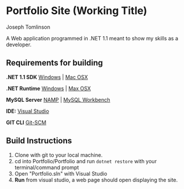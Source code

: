 # Portfolio Site (Working Title)
Joseph Tomlinson

A Web application programmed in .NET 1.1 meant to show my skills as a developer.


## Requirements for building
__.NET 1.1 SDK__ [Windows](https://download.microsoft.com/download/F/4/F/F4FCB6EC-5F05-4DF8-822C-FF013DF1B17F/dotnet-dev-win-x64.1.1.4.exe) | [Mac OSX](https://download.microsoft.com/download/F/4/F/F4FCB6EC-5F05-4DF8-822C-FF013DF1B17F/dotnet-dev-osx-x64.1.1.4.pkg)

__.NET Runtime__ [Windows](https://download.microsoft.com/download/6/F/B/6FB4F9D2-699B-4A40-A674-B7FF41E0E4D2/dotnet-win-x64.1.1.4.exe) | [Max OSX](https://download.microsoft.com/download/6/F/B/6FB4F9D2-699B-4A40-A674-B7FF41E0E4D2/dotnet-osx-x64.1.1.4.pkg)

__MySQL Server__ [NAMP](https://www.mamp.info/en/) | [MySQL Workbench](https://www.mysql.com/products/workbench/)

__IDE:__ [Visual Studio](https://www.visualstudio.com)

__GIT CLI__ [Git-SCM](https://git-scm.com/downloads)

## Build Instructions
1. Clone with git to your local machine.
2. cd into Portfolio/Portfolio and run `dotnet restore` with your terminal/command prompt
3. Open "Portfolio.sln" with Visual Studio
4. __Run__ from visual studio, a web page should open displaying the site.
